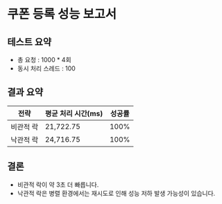 # 쿠폰 등록 성능 보고서

## 테스트 요약
- 총 요청 : 1000 * 4회
- 동시 처리 스레드 : 100

## 결과 요약
| 전략       | 평균 처리 시간(ms) | 성공률 |
|------------|--------------------|--------|
| 비관적 락  | 21,722.75          | 100%   |
| 낙관적 락  | 24,716.75          | 100%   |

## 결론
- 비관적 락이 약 3초 더 빠릅니다.
- 낙관적 락은 병렬 환경에서는 재시도로 인해 성능 저하 발생 가능성이 있습니다.
